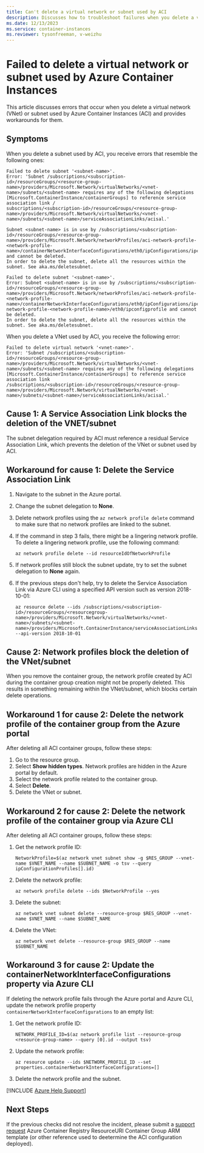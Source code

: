 ```yaml
---
title: Can't delete a virtual network or subnet used by ACI
description: Discusses how to troubleshoot failures when you delete a virtual network or subnet used by Azure Container Instances (ACI).
ms.date: 12/13/2023
ms.service: container-instances
ms.reviewer: tysonfreeman, v-weizhu
---
```


# Failed to delete a virtual network or subnet used by Azure Container Instances

This article discusses errors that occur when you delete a virtual network (VNet) or subnet used by Azure Container Instances (ACI) and provides workarounds for them.

## Symptoms

When you delete a subnet used by ACI, you receive errors that resemble the following ones:

```output
Failed to delete subnet '<subnet-name>'.
Error: 'Subnet /subscriptions/<subscription-id>/resourceGroups/<resource-group-name>/providers/Microsoft.Network/virtualNetworks/<vnet-name>/subnets/<subnet-name> requires any of the following delegations
[Microsoft.ContainerInstance/containerGroups] to reference service association link /
subscriptions/<subscription-id>/resourceGroups/<resource-group-name>/providers/Microsoft.Network/virtualNetworks/<vnet-name>/subnets/<subnet-name>/serviceAssociationLinks/acisal.'
```

```output
Subnet <subnet-name> is in use by /subscriptions/<subscription-id>/resourceGroups/<resource-group-name>/providers/Microsoft.Network/networkProfiles/aci-network-profile-<network-profile-name>/containerNetworkInterfaceConfigurations/eth0/ipConfigurations/ipconfigprofile and cannot be deleted. 
In order to delete the subnet, delete all the resources within the subnet. See aka.ms/deletesubnet.
```

```output
Failed to delete subnet '<subnet-name>'. 
Error: Subnet <subnet-name> is in use by /subscriptions/<subscription-id>/resourceGroups/<resource-group-name>/providers/Microsoft.Network/networkProfiles/aci-network-profile-<network-profile-name>/containerNetworkInterfaceConfigurations/eth0/ipConfigurations/ipconfigprofile'>aci-network-profile-<network-profile-name>/eth0/ipconfigprofile and cannot be deleted. 
In order to delete the subnet, delete all the resources within the subnet. See aka.ms/deletesubnet.
```

When you delete a VNet used by ACI, you receive the following error:

```output
Failed to delete virtual network '<vnet-name>'. 
Error: 'Subnet /subscriptions/<subscription-id>/resourceGroups/<resource-group-name>/providers/Microsoft.Network/virtualNetworks/<vnet-name>/subnets/<subnet-name> requires any of the following delegations [Microsoft.ContainerInstance/containerGroups] to reference service association link 
/subscriptions/<subscription-id>/resourceGroups/<resource-group-name>/providers/Microsoft.Network/virtualNetworks/<vnet-name>/subnets/<subnet-name>/serviceAssociationLinks/acisal.'
```

## Cause 1: A Service Association Link blocks the deletion of the VNET/subnet

The subnet delegation required by ACI must reference a residual Service Association Link, which prevents the deletion of the VNet or subnet used by ACI.

## Workaround for cause 1: Delete the Service Association Link

1. Navigate to the subnet in the Azure portal.
2. Change the subnet delegation to **None**.
3. Delete network profiles using the `az network profile delete` command to make sure that no network profiles are linked to the subnet.
4. If the command in step 3 fails, there might be a lingering network profile. To delete a lingering network profile, use the following command:

    ```azurecli
    az network profile delete --id resourceIdOfNetworkProfile
    ```
5. If network profiles still block the subnet update, try to set the subnet delegation to **None** again.
6. If the previous steps don't help, try to delete the Service Association Link via Azure CLI using a specified API version such as version 2018-10-01:

    ```azurecli
    az resource delete --ids /subscriptions/<subscription-id>/resourceGroups/<resourcegroup-name>/providers/Microsoft.Network/virtualNetworks/<vnet-name>/subnets/<subnet-name>/providers/Microsoft.ContainerInstance/serviceAssociationLinks/default --api-version 2018-10-01
    ```

## Cause 2: Network profiles block the deletion of the VNet/subnet

When you remove the container group, the network profile created by ACI during the container group creation might not be properly deleted. This results in something remaining within the VNet/subnet, which blocks certain delete operations.

## Workaround 1 for cause 2: Delete the network profile of the container group from the Azure portal

After deleting all ACI container groups, follow these steps:

1. Go to the resource group.
2. Select **Show hidden types**. Network profiles are hidden in the Azure portal by default.
3. Select the network profile related to the container group.
4. Select **Delete**.
5. Delete the VNet or subnet.

## Workaround 2 for cause 2: Delete the network profile of the container group via Azure CLI

After deleting all ACI container groups, follow these steps:

1. Get the network profile ID:

    ```azurecli
    NetworkProfile=$(az network vnet subnet show -g $RES_GROUP --vnet-name $VNET_NAME --name $SUBNET_NAME -o tsv --query ipConfigurationProfiles[].id)
    ```
2. Delete the network profile:

    ```azurecli
    az network profile delete --ids $NetworkProfile --yes
    ```
3. Delete the subnet:

    ```azurecli
    az network vnet subnet delete --resource-group $RES_GROUP --vnet-name $VNET_NAME --name $SUBNET_NAME
    ```
4. Delete the VNet:

    ```azurecli
    az network vnet delete --resource-group $RES_GROUP --name $SUBNET_NAME
    ```

## Workaround 3 for cause 2: Update the containerNetworkInterfaceConfigurations property via Azure CLI

If deleting the network profile fails through the Azure portal and Azure CLI, update the network profile property `containerNetworkInterfaceConfigurations` to an empty list:

1. Get the network profile ID:

    ```azurecli
    NETWORK_PROFILE_ID=$(az network profile list --resource-group <resource-group-name> --query [0].id --output tsv)
    ```
2. Update the network profile:

    ```azurecli
    az resource update --ids $NETWORK_PROFILE_ID --set properties.containerNetworkInterfaceConfigurations=[]
    ```
3. Delete the network profile and the subnet.

[!INCLUDE [Azure Help Support](../../includes/azure-help-support.md)]

## Next Steps 
If the previous checks did not resolve the incident, please submit a [support request](https://portal.azure.com/#blade/Microsoft_Azure_Support/HelpAndSupportBlade/newsupportrequest) 
Azure Container Registry ResourceURI 
Container Group ARM template (or other reference used to deetermine the ACI configuration deployed). 
